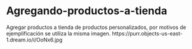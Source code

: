 <h1> Agregando-productos-a-tienda</h1>
Agregar productos a tienda de productos personalizados, por motivos de ejemplificación se utiliza la misma imagen. https://purr.objects-us-east-1.dream.io/i/OoNx6.jpg
